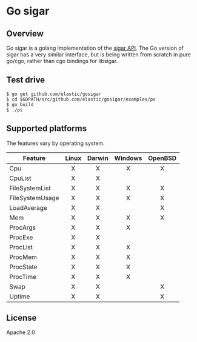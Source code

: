 # Go sigar

## Overview

Go sigar is a golang implementation of the
[sigar API](https://github.com/hyperic/sigar).  The Go version of
sigar has a very similar interface, but is being written from scratch
in pure go/cgo, rather than cgo bindings for libsigar.

## Test drive

    $ go get github.com/elastic/gosigar
    $ cd $GOPATH/src/github.com/elastic/gosigar/examples/ps
    $ go build
    $ ./ps

## Supported platforms

The features vary by operating system.

| Feature         | Linux | Darwin | Windows | OpenBSD |
|-----------------|:-----:|:------:|:-------:|:-------:|
| Cpu             |   X   |    X   |    X    |    X    |
| CpuList         |   X   |    X   |         |         |
| FileSystemList  |   X   |    X   |    X    |    X    |
| FileSystemUsage |   X   |    X   |    X    |    X    |
| LoadAverage     |   X   |    X   |         |    X    |
| Mem             |   X   |    X   |    X    |    X    |
| ProcArgs        |   X   |    X   |    X    |         |
| ProcExe         |   X   |    X   |         |         |
| ProcList        |   X   |    X   |    X    |         |
| ProcMem         |   X   |    X   |    X    |         |
| ProcState       |   X   |    X   |    X    |         |
| ProcTime        |   X   |    X   |    X    |         |
| Swap            |   X   |    X   |         |    X    |
| Uptime          |   X   |    X   |         |    X    |

## License

Apache 2.0
